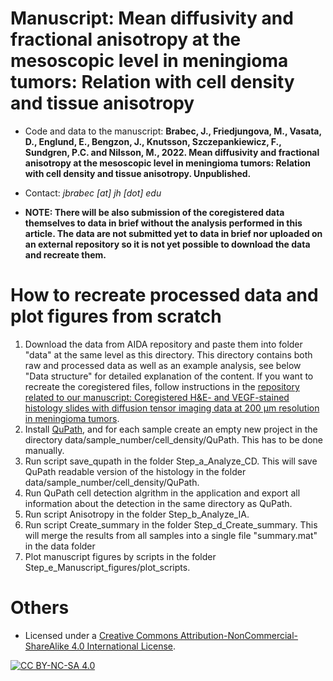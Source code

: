 # Manuscript: Mean diffusivity and fractional anisotropy at the mesoscopic level in meningioma tumors: Relation with cell density and tissue anisotropy
* Code and data to the manuscript: **Brabec, J., Friedjungova, M., Vasata, D., Englund, E., Bengzon, J., Knutsson, Szczepankiewicz, F., Sundgren, P.C. and Nilsson, M., 2022. Mean diffusivity and fractional anisotropy at the mesoscopic level in meningioma tumors: Relation with cell density and tissue anisotropy. Unpublished.**

* Contact: *jbrabec [at] jh [dot] edu*

* **NOTE: There will be also submission of the coregistered data themselves to data in brief without the analysis performed in this article. The data are not submitted yet to data in brief nor uploaded on an external repository so it is not yet possible to download the data and recreate them.**


# How to recreate processed data and plot figures from scratch
1. Download the data from AIDA repository and paste them into folder "data" at the same level as this directory. This directory contains both raw and processed data as well as an example analysis, see below "Data structure" for detailed explanation of the content. If you want to recreate the coregistered files, follow instructions in the [repository related to our manuscript: Coregistered H&E- and VEGF-stained histology slides with diffusion tensor imaging data at 200 μm resolution in meningioma tumors](https://github.com/jan-brabec/microimaging_histology_DIB).
2. Install [QuPath](https://qupath.github.io), and for each sample create an empty new project in the directory data/sample_number/cell_density/QuPath. This has to be done manually.
4. Run script save_qupath in the folder Step_a_Analyze_CD. This will save QuPath readable version of the histology in the folder data/sample_number/cell_density/QuPath.
5. Run QuPath cell detection algrithm in the application and export all information about the detection in the same directory as QuPath.
6. Run script Anisotropy in the folder Step_b_Analyze_IA.
6. Run script Create_summary in the folder Step_d_Create_summary. This will merge the results from all samples into a single file "summary.mat" in the data folder
7. Plot manuscript figures by scripts in the folder Step_e_Manuscript_figures/plot_scripts.

# Others

* Licensed under a [Creative Commons Attribution-NonCommercial-ShareAlike 4.0 International License][cc-by-nc-sa].

[![CC BY-NC-SA 4.0][cc-by-nc-sa-image]][cc-by-nc-sa]

[cc-by-nc-sa]: http://creativecommons.org/licenses/by-nc-sa/4.0/
[cc-by-nc-sa-image]: https://licensebuttons.net/l/by-nc-sa/4.0/88x31.png
